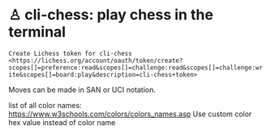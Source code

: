 ♙ cli-chess: play chess in the terminal
===============================

`Create Lichess token for cli-chess <https://lichess.org/account/oauth/token/create?scopes[]=preference:read&scopes[]=challenge:read&scopes[]=challenge:write&scopes[]=board:play&description=cli-chess+token>`

Moves can be made in SAN or UCI notation.

list of all color names: https://www.w3schools.com/colors/colors_names.asp
Use custom color hex value instead of color name
